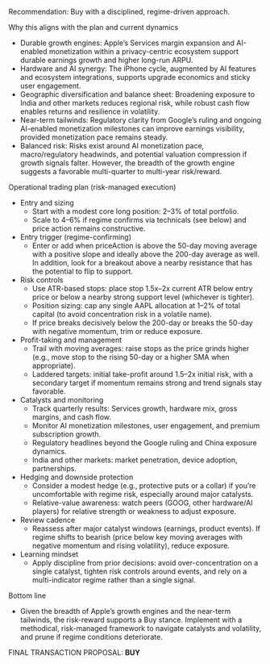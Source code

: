 Recommendation: Buy with a disciplined, regime-driven approach.

Why this aligns with the plan and current dynamics
- Durable growth engines: Apple’s Services margin expansion and AI-enabled monetization within a privacy-centric ecosystem support durable earnings growth and higher long-run ARPU.
- Hardware and AI synergy: The iPhone cycle, augmented by AI features and ecosystem integrations, supports upgrade economics and sticky user engagement.
- Geographic diversification and balance sheet: Broadening exposure to India and other markets reduces regional risk, while robust cash flow enables returns and resilience in volatility.
- Near-term tailwinds: Regulatory clarity from Google’s ruling and ongoing AI-enabled monetization milestones can improve earnings visibility, provided monetization pace remains steady.
- Balanced risk: Risks exist around AI monetization pace, macro/regulatory headwinds, and potential valuation compression if growth signals falter. However, the breadth of the growth engine suggests a favorable multi-quarter to multi-year risk/reward.

Operational trading plan (risk-managed execution)
- Entry and sizing
  - Start with a modest core long position: 2–3% of total portfolio.
  - Scale to 4–6% if regime confirms via technicals (see below) and price action remains constructive.
- Entry trigger (regime-confirming)
  - Enter or add when priceAction is above the 50-day moving average with a positive slope and ideally above the 200-day average as well. In addition, look for a breakout above a nearby resistance that has the potential to flip to support.
- Risk controls
  - Use ATR-based stops: place stop 1.5x–2x current ATR below entry price or below a nearby strong support level (whichever is tighter).
  - Position sizing: cap any single AAPL allocation at 1–2% of total capital (to avoid concentration risk in a volatile name).
  - If price breaks decisively below the 200-day or breaks the 50-day with negative momentum, trim or reduce exposure.
- Profit-taking and management
  - Trail with moving averages: raise stops as the price grinds higher (e.g., move stop to the rising 50-day or a higher SMA when appropriate).
  - Laddered targets: initial take-profit around 1.5–2x initial risk, with a secondary target if momentum remains strong and trend signals stay favorable.
- Catalysts and monitoring
  - Track quarterly results: Services growth, hardware mix, gross margins, and cash flow.
  - Monitor AI monetization milestones, user engagement, and premium subscription growth.
  - Regulatory headlines beyond the Google ruling and China exposure dynamics.
  - India and other markets: market penetration, device adoption, partnerships.
- Hedging and downside protection
  - Consider a modest hedge (e.g., protective puts or a collar) if you’re uncomfortable with regime risk, especially around major catalysts.
  - Relative-value awareness: watch peers (GOOG, other hardware/AI players) for relative strength or weakness to adjust exposure.
- Review cadence
  - Reassess after major catalyst windows (earnings, product events). If regime shifts to bearish (price below key moving averages with negative momentum and rising volatility), reduce exposure.
- Learning mindset
  - Apply discipline from prior decisions: avoid over-concentration on a single catalyst, tighten risk controls around events, and rely on a multi-indicator regime rather than a single signal.

Bottom line
- Given the breadth of Apple’s growth engines and the near-term tailwinds, the risk-reward supports a Buy stance. Implement with a methodical, risk-managed framework to navigate catalysts and volatility, and prune if regime conditions deteriorate.

FINAL TRANSACTION PROPOSAL: **BUY**